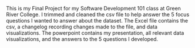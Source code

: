 This is my Final Project for my Software Development 101 class at Green River College. I trimmed and cleaned the csv file to help answer the 5 focus questions I wanted to answer about the dataset. The Excel file contains the csv, a changelog recording changes made to the file, and data visualizations. The powerpoint contains my presentation, all relevant data visualizations, and the answers to the 5 questions I developed.
